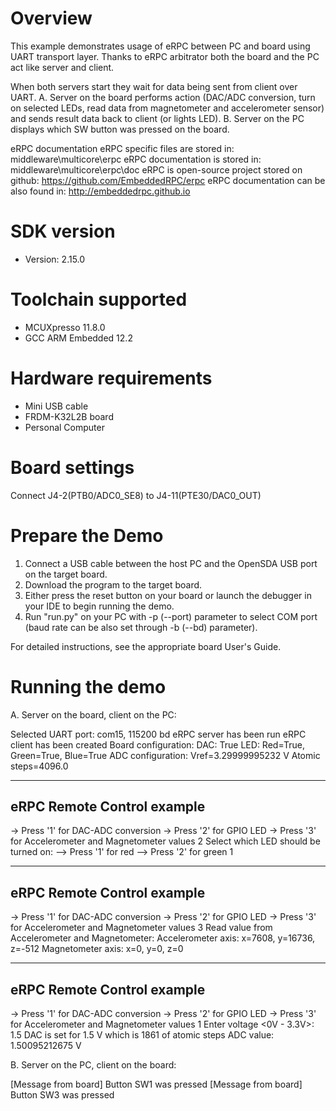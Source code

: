 Overview
========
This example demonstrates usage of eRPC between PC and board using UART transport layer.
Thanks to eRPC arbitrator both the board and the PC act like server and client.

When both servers start they wait for data being sent from client over UART. 
A. Server on the board performs action (DAC/ADC conversion, turn on selected LEDs, read data from magnetometer and accelerometer sensor) 
and sends result data back to client (or lights LED).
B. Server on the PC displays which SW button was pressed on the board.

eRPC documentation
eRPC specific files are stored in: middleware\multicore\erpc
eRPC documentation is stored in: middleware\multicore\erpc\doc
eRPC is open-source project stored on github: https://github.com/EmbeddedRPC/erpc
eRPC documentation can be also found in: http://embeddedrpc.github.io

SDK version
===========
- Version: 2.15.0

Toolchain supported
===================
- MCUXpresso  11.8.0
- GCC ARM Embedded  12.2

Hardware requirements
=====================
- Mini USB cable
- FRDM-K32L2B board
- Personal Computer

Board settings
==============
Connect J4-2(PTB0/ADC0_SE8) to J4-11(PTE30/DAC0_OUT)


Prepare the Demo
================
1.  Connect a USB cable between the host PC and the OpenSDA USB port on the target board.
2.  Download the program to the target board.
3.  Either press the reset button on your board or launch the debugger in your IDE to begin running the demo.
4.  Run "run.py" on your PC with -p (--port) parameter to select COM port (baud rate can be also set through -b (--bd) parameter).

For detailed instructions, see the appropriate board User's Guide.

Running the demo
================

A. Server on the board, client on the PC:

Selected UART port: com15, 115200 bd
eRPC server has been run
eRPC client has been created
Board configuration:
    DAC: True
    LED: Red=True, Green=True, Blue=True
ADC configuration:
    Vref=3.29999995232 V
    Atomic steps=4096.0

---------------------------
eRPC Remote Control example
---------------------------
-> Press '1' for DAC-ADC conversion
-> Press '2' for GPIO LED
-> Press '3' for Accelerometer and Magnetometer values
2
Select which LED should be turned on:
--> Press '1' for red
--> Press '2' for green
1

---------------------------
eRPC Remote Control example
---------------------------
-> Press '1' for DAC-ADC conversion
-> Press '2' for GPIO LED
-> Press '3' for Accelerometer and Magnetometer values
3
Read value from Accelerometer and Magnetometer:
    Accelerometer axis: x=7608, y=16736, z=-512
    Magnetometer axis: x=0, y=0, z=0

---------------------------
eRPC Remote Control example
---------------------------
-> Press '1' for DAC-ADC conversion
-> Press '2' for GPIO LED
-> Press '3' for Accelerometer and Magnetometer values
1
Enter voltage <0V - 3.3V>: 1.5
DAC is set for 1.5 V which is 1861 of atomic steps
ADC value: 1.50095212675 V


B. Server on the PC, client on the board:

[Message from board] Button SW1 was pressed
[Message from board] Button SW3 was pressed
